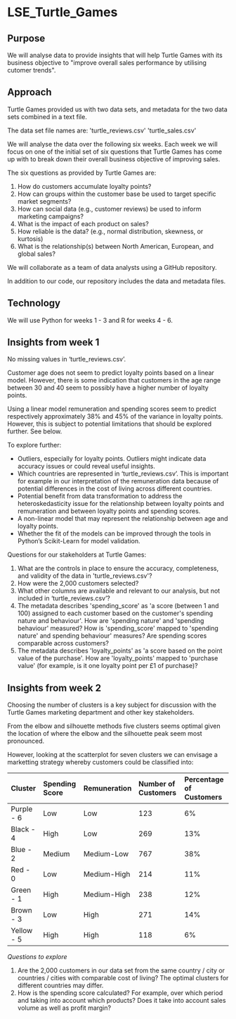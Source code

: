 # LSE_Turtle_Games

## Purpose
We will analyse data to provide insights that will help Turtle Games with its business objective to "improve overall sales performance by utilising cutomer trends".

## Approach
Turtle Games provided us with two data sets, and metadata for the two data sets combined in a text file.

The data set file names are:
'turtle_reviews.csv'
'turtle_sales.csv'

We will analyse the data over the following six weeks. Each week we will focus on one of the initial set of six questions that Turtle Games has come up with to break down their overall business objective of improving sales.

The six questions as provided by Turtle Games are:

1. How do customers accumulate loyalty points?
2. How can groups within the customer base be used to target specific market segments?
3. How can social data (e.g., customer reviews) be used to inform marketing campaigns?
4. What is the impact of each product on sales?
5. How reliable is the data? (e.g., normal distribution, skewness, or kurtosis)
6. What is the relationship(s) between North American, European, and global sales?

We will collaborate as a team of data analysts using a GitHub repository.

In addition to our code, our repository includes the data and metadata files.

## Technology
We will use Python for weeks 1 - 3 and R for weeks 4 - 6.

## Insights from week 1
No missing values in ‘turtle_reviews.csv’.

Customer age does not seem to predict loyalty points based on a linear model. However, there is some indication that customers in the age range between 30 and 40 seem to possibly have a higher number of loyalty points.

Using a linear model remuneration and spending scores seem to predict respectively approximately 38% and 45% of the variance in loyalty points. However, this is subject to potential limitations that should be explored further. See below.

To explore further:
- Outliers, especially for loyalty points. Outliers might indicate data accuracy issues or could reveal useful insights.
- Which countries are represented in ‘turtle_reviews.csv’. This is important for example in our interpretation of the remuneration data because of potential differences in the cost of living across different countries.
- Potential benefit from data transformation to address the heteroskedasticity issue for the relationship between loyalty points and remuneration and between loyalty points and spending scores.
- A non-linear model that may represent the relationship between age and loyalty points.
- Whether the fit of the models can be improved through the tools in Python’s Scikit-Learn for model validation.

Questions for our stakeholders at Turtle Games:
1.	What are the controls in place to ensure the accuracy, completeness, and validity of the data in 'turtle_reviews.csv'?
2.	How were the 2,000 customers selected?
3.	What other columns are available and relevant to our analysis, but not included in ‘turtle_reviews.csv’?
4.	The metadata describes 'spending_score' as 'a score (between 1 and 100) assigned to each customer based on the customer's spending nature and behaviour'.
How are 'spending nature' and 'spending behaviour' measured?
How is 'spending_score' mapped to 'spending nature' and spending behaviour' measures?
Are spending scores comparable across customers?
5.	The metadata describes 'loyalty_points' as 'a score based on the point value of the purchase'.
How are 'loyalty_points' mapped to 'purchase value' (for example, is it one loyalty point per £1 of purchase)?

## Insights from week 2
Choosing the number of clusters is a key subject for discussion with the Turtle Games marketing department and other key stakeholders.

From the elbow and silhouette methods five clusters seems optimal given the location of where the elbow and the silhouette peak seem most pronounced.

However, looking at the scatterplot for seven clusters we can envisage a marketting strategy whereby customers could be classified into:

| Cluster | Spending Score | Remuneration | Number of Customers | Percentage of Customers |
| :-------------- | :-------------- | :-------------- | :-------------- | :-------------- |
| Purple - 6 | Low | Low | 123 | 6% |
| Black - 4 | High | Low | 269 | 13% |
| Blue - 2 | Medium | Medium-Low | 767 | 38% |
| Red - 0 | Low | Medium-High | 214 | 11% |
| Green - 1 | High | Medium-High | 238 | 12% |
| Brown - 3 | Low | High | 271 | 14% |
| Yellow - 5 | High | High | 118 | 6% |

*Questions to explore*

1. Are the 2,000 customers in our data set from the same country / city or countries / cities with comparable cost of living? The optimal clusters for different countries may differ. 
2. How is the spending score calculated? For example, over which period and taking into account which products? Does it take into account sales volume as well as profit margin?
